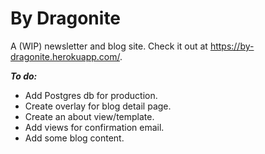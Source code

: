 # By Dragonite
A (WIP) newsletter and blog site. Check it out at https://by-dragonite.herokuapp.com/.

***To do:***
* Add Postgres db for production.
* Create overlay for blog detail page.
* Create an about view/template.
* Add views for confirmation email.
* Add some blog content.
